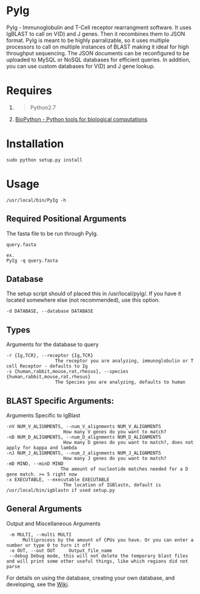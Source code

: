 PyIg
=========

PyIg - Immunoglobulin and T-Cell receptor rearrangment software. It uses IgBLAST to call on V(D) and J genes. Then it recombines them to JSON format. PyIg is meant to be highly parralizable, so it uses multiple processors to call on multiple instances of BLAST making it ideal for high throughput sequencing. The JSON documents can be reconfigured to be uploaded to MySQL or NoSQL databases for efficient queries. In addition, you can use custom databases for V(D) and J gene lookup.

Requires
=========

1.   >Python2.7
2.   [BioPython - Python tools for biological computations](http://biopython.org/wiki/Download)


Installation
=========

    sudo python setup.py install

Usage
========

    /usr/local/bin/PyIg -h

Required Positional Arguments
--------


The fasta file to be run through PyIg.

    query.fasta

    ex.
    PyIg -q query.fasta


Database
--------

The setup script should of placed this in /usr/local/pyig/. If you have it located somewhere else (not recommended), use this option.

    -d DATABASE, --database DATABASE



Types
--------

Arguments for the database to query

    -r {Ig,TCR}, --receptor {Ig,TCR}
                      The receptor you are analyzing, immunoglobulin or T cell Receptor - defaults to Ig
    -s {human,rabbit,mouse,rat,rhesus}, --species {human,rabbit,mouse,rat,rhesus}
                      The Species you are analyzing, defaults to human

BLAST Specific Arguments:
--------

 Arguments Specific to IgBlast

    -nV NUM_V_ALIGNMENTS, --num_V_alignments NUM_V_ALIGNMENTS
                         How many V genes do you want to match?
    -nD NUM_D_ALIGNMENTS, --num_D_alignments NUM_D_ALIGNMENTS
                         How many D genes do you want to match?, does not apply for kappa and lambda
    -nJ NUM_J_ALIGNMENTS, --num_J_alignments NUM_J_ALIGNMENTS
                         How many J genes do you want to match?
    -mD MIND, --minD MIND
                        The amount of nucleotide matches needed for a D gene match. >= 5 right now
    -x EXECUTABLE, --executable EXECUTABLE
                         The location of IGBlastn, default is /usr/local/bin/igblastn if used setup.py



General Arguments
--------

Output and Miscellaneous Arguments

     -m MULTI, --multi MULTI
          Multiprocess by the amount of CPUs you have. Or you can enter a number or type 0 to turn it off
     -o OUT, --out OUT     Output_file_name
     --debug Debug mode, this will not delete the temporary blast files and will print some other useful things, like which regions did not parse


For details on using the database, creating your own database, and developing, see the [Wiki](https://github.com/jwillis0720/PyIg/wiki).

